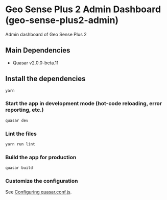 # Geo Sense Plus 2 Admin Dashboard (geo-sense-plus2-admin)

Admin dashboard of Geo Sense Plus 2

## Main Dependencies
+ Quasar v2.0.0-beta.11

## Install the dependencies
```bash
yarn
```

### Start the app in development mode (hot-code reloading, error reporting, etc.)
```bash
quasar dev
```

### Lint the files
```bash
yarn run lint
```

### Build the app for production
```bash
quasar build
```

### Customize the configuration
See [Configuring quasar.conf.js](https://v2.quasar.dev/quasar-cli/quasar-conf-js).
